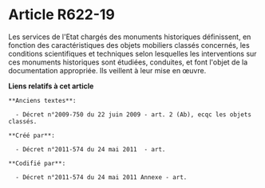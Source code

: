 # Article R622-19

Les services de l'Etat chargés des monuments historiques définissent, en fonction des caractéristiques des objets mobiliers
classés concernés, les conditions scientifiques et techniques selon lesquelles les interventions sur ces monuments
historiques sont étudiées, conduites, et font l'objet de la documentation appropriée. Ils veillent à leur mise en œuvre.

**Liens relatifs à cet article**

	**Anciens textes**:

	  - Décret n°2009-750 du 22 juin 2009 - art. 2 (Ab), ecqc les objets classés.

	**Créé par**:

	  - Décret n°2011-574 du 24 mai 2011  - art.

	**Codifié par**:

	  - Décret n°2011-574 du 24 mai 2011 Annexe - art.
